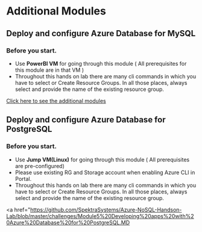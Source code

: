 # Additional Modules

## Deploy and configure Azure Database for MySQL

### Before you start.

* Use **PowerBI VM** for going through this module ( All prerequisites for this module are in that VM )
* Throughout this hands on lab there are many cli commands in which you have to select or Create Resource Groups. In all those places, always select and provide the name of the existing resource group.

 

<a href="https://github.com/SpektraSystems/Azure-NoSQL-Handson-Lab/blob/master/challenges/Module4-Deploy%20and%20configure%20Azure%20Database%20for%20MySQL.MD">Click here to see the additional modules</a>

## Deploy and configure Azure Database for PostgreSQL

### Before you start.

* Use **Jump VM(Linux)** for going through this module ( All prerequisites are pre-configured)
* Please use existing RG and Storage account when enabling Azure CLI in Portal.
* Throughout this hands on lab there are many cli commands in which you have to select or Create Resource Groups. In all those places, always select and provide the name of the existing resource group.

 

<a href="https://github.com/SpektraSystems/Azure-NoSQL-Handson-Lab/blob/master/challenges/Module5%20Developing%20apps%20with%20Azure%20Database%20for%20PostgreSQL.MD</a>

